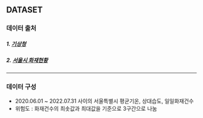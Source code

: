 ## DATASET

### 데이터 출처

##### 1. [기상청](https://www.weather.go.kr/w/obs-climate/land/past-obs/obs-by-element.do)
##### 2. [서울시 화재현황](https://nfds.go.kr/stat/general.do)


----
### 데이터 구성 
- 2020.06.01 ~ 2022.07.31 사이의 서울특별시 평균기온, 상대습도, 일일화재건수
- 위험도 : 화재건수의 최솟값과 최대값을 기준으로 3구간으로 나눔 
